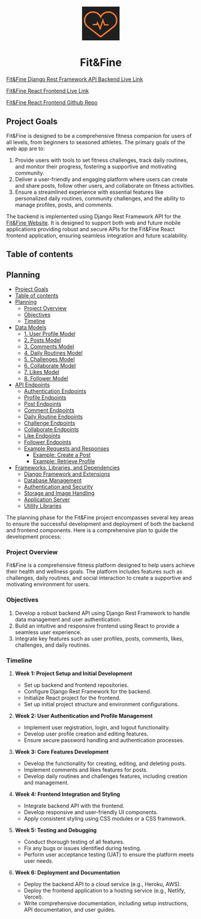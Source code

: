 <p align="center">
  <img src="static/images/favicon.JPG" alt="Fit&Fine Logo" style="width: 100px; height: auto;">
</p>
<h1 align="center">Fit&Fine</h1>

[Fit&Fine Django Rest Framework API Backend Live Link](https://fitandfine-drf-be560b223a3b.herokuapp.com/)

[Fit&Fine React Frontend Live Link](https://fitandfine-react-p5-f5d23da9d77c.herokuapp.com/)

[Fit&Fine React Frontend Github Repo](https://github.com/SwathiKeshavamurthy/fitandfine-react-p5)

## Project Goals

Fit&Fine is designed to be a comprehensive fitness companion for users of all levels, from beginners to seasoned athletes. The primary goals of the web app are to:
1) Provide users with tools to set fitness challenges, track daily routines, and monitor their progress, fostering a supportive and motivating community.
2) Deliver a user-friendly and engaging platform where users can create and share posts, follow other users, and collaborate on fitness activities.
3) Ensure a streamlined experience with essential features like personalized daily routines, community challenges, and the ability to manage profiles, posts, and comments.

The backend is implemented using Django Rest Framework API for the [Fit&Fine Website](https://fitandfine-react-p5-f5d23da9d77c.herokuapp.com/). It is designed to support both web and future mobile applications providing robust and secure APIs for the Fit&Fine React frontend application, ensuring seamless integration and future scalability.

## Table of contents

## Planning
- [Project Goals](#project-goals)
- [Table of contents](#table-of-contents)
- [Planning](#planning)
  - [Project Overview](#project-overview)
  - [Objectives](#objectives)
  - [Timeline](#timeline)
- [Data Models](#data-models)
  - [1. User Profile Model](#1-user-profile-model)
  - [2. Posts Model](#2-posts-model)
  - [3. Comments Model](#3-comments-model)
  - [4. Daily Routines Model](#4-daily-routines-model)
  - [5. Challenges Model](#5-challenges-model)
  - [6. Collaborate Model](#6-collaborate-model)
  - [7. Likes Model](#7-likes-model)
  - [8. Follower Model](#8-follower-model)
- [API Endpoints](#api-endpoints)
  - [Authentication Endpoints](#authentication-endpoints)
  - [Profile Endpoints](#profile-endpoints)
  - [Post Endpoints](#post-endpoints)
  - [Comment Endpoints](#comment-endpoints)
  - [Daily Routine Endpoints](#daily-routine-endpoints)
  - [Challenge Endpoints](#challenge-endpoints)
  - [Collaborate Endpoints](#collaborate-endpoints)
  - [Like Endpoints](#like-endpoints)
  - [Follower Endpoints](#follower-endpoints)
  - [Example Requests and Responses](#example-requests-and-responses)
    - [Example: Create a Post](#example-create-a-post)
    - [Example: Retrieve Profile](#example-retrieve-profile)
- [Frameworks, Libraries, and Dependencies](#frameworks-libraries-and-dependencies)
  - [Django Framework and Extensions](#django-framework-and-extensions)
  - [Database Management](#database-management)
  - [Authentication and Security](#authentication-and-security)
  - [Storage and Image Handling](#storage-and-image-handling)
  - [Application Server](#application-server)
  - [Utility Libraries](#utility-libraries)

The planning phase for the Fit&Fine project encompasses several key areas to ensure the successful development and deployment of both the backend and frontend components. Here is a comprehensive plan to guide the development process:

### Project Overview

Fit&Fine is a comprehensive fitness platform designed to help users achieve their health and wellness goals. The platform includes features such as challenges, daily routines, and social interaction to create a supportive and motivating environment for users.

### Objectives

1. Develop a robust backend API using Django Rest Framework to handle data management and user authentication.
2. Build an intuitive and responsive frontend using React to provide a seamless user experience.
3. Integrate key features such as user profiles, posts, comments, likes, challenges, and daily routines.

### Timeline

1. **Week 1: Project Setup and Initial Development**
   - Set up backend and frontend repositories.
   - Configure Django Rest Framework for the backend.
   - Initialize React project for the frontend.
   - Set up initial project structure and environment configurations.

2. **Week 2: User Authentication and Profile Management**
   - Implement user registration, login, and logout functionality.
   - Develop user profile creation and editing features.
   - Ensure secure password handling and authentication processes.

3. **Week 3: Core Features Development**
   - Develop the functionality for creating, editing, and deleting posts.
   - Implement comments and likes features for posts.
   - Develop daily routines and challenges features, including creation and management.

4. **Week 4: Frontend Integration and Styling**
   - Integrate backend API with the frontend.
   - Develop responsive and user-friendly UI components.
   - Apply consistent styling using CSS modules or a CSS framework.

5. **Week 5: Testing and Debugging**
   - Conduct thorough testing of all features.
   - Fix any bugs or issues identified during testing.
   - Perform user acceptance testing (UAT) to ensure the platform meets user needs.

6. **Week 6: Deployment and Documentation**
   - Deploy the backend API to a cloud service (e.g., Heroku, AWS).
   - Deploy the frontend application to a hosting service (e.g., Netlify, Vercel).
   - Write comprehensive documentation, including setup instructions, API documentation, and user guides.

